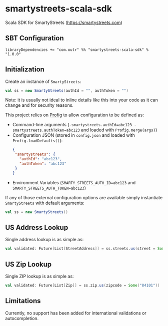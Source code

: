 # smartystreets-scala-sdk
Scala SDK for SmartyStreets (https://smartystreets.com)

## SBT Configuration

```
libraryDependencies += "com.outr" %% "smartystreets-scala-sdk" % "1.0.0"
```

## Initialization

Create an instance of `SmartyStreets`:

```scala
val ss = new SmartyStreets(authId = "", authToken = "")
```

Note: it is usually not ideal to inline details like this into your code as it can change and for security reasons.

This project relies on [Profig](https://github.com/outr/profig) to allow configuration to be defined as:
 * Command-line arguments (`-smartystreets.authId=abc123 -smartystreets.authToken=abc123` and loaded with `Profig.merge(args)`)
 * Configuration JSON (stored in `config.json` and loaded with `Profig.loadDefaults()`):
    ```json
   {
     "smartystreets": {
       "authId": "abc123",
       "authToken": "abc123"
     }
   }
    ```
 * Environment Variables (`SMARTY_STREETS_AUTH_ID=abc123` and `SMARTY_STREETS_AUTH_TOKEN=abc123`)
 
 If any of those external configuration options are available simply instantiate `SmartyStreets` with default arguments:
 
 ```scala
 val ss = new SmartyStreets()
 ```
 
## US Address Lookup

Single address lookup is as simple as:

```scala
val validated: Future[List[StreetAddress]] = ss.streets.us(street = Some("345 Spear Street San Francisco, CA"))
```

## US Zip Lookup

Single ZIP lookup is as simple as:

```scala
val validated: Future[List[Zip]] = ss.zip.us(zipcode = Some("84101"))
```

## Limitations

Currently, no support has been added for international validations or autocompletion.